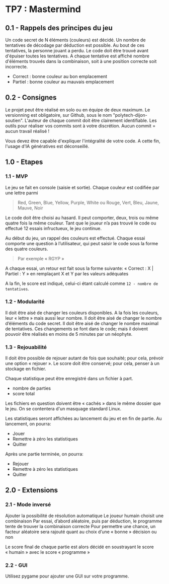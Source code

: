 # TP7 : Mastermind

## 0.1 - Rappels des principes du jeu

Un code secret de N éléments (couleurs) est décidé.
Un nombre de tentatives de décodage par déduction est possible.
Au bout de ces tentatives, la personne jouant a perdu.
Le code doit être trouvé avant d'épuiser toutes les tentatives.
A chaque tentative est affiché nombre d'éléments trouvés dans la combinaison,
soit à une position correcte soit incorrecte.
- Correct : bonne couleur au bon emplacement
- Partiel : bonne couleur au mauvais emplacement

## 0.2 - Consignes

Le projet peut être réalisé en solo ou en équipe de deux maximum.
Le versionning est obligatoire, sur Github, sous le nom "polytech-dijon-soutien".
L'auteur de chaque commit doit être clairement identifiable.
Les outils pour réaliser vos commits sont à votre discrétion.
Aucun commit = aucun travail réalisé !

Vous devez être capable d'expliquer l'intégralité de votre code.
A cette fin, l'usage d'IA génératives est déconseillé.

## 1.0 - Etapes

### 1.1 - MVP

Le jeu se fait en console (saisie et sortie).
Chaque couleur est codifiée par une lettre parmi
> Red, Green, Blue, Yellow, Purple, White
ou
> Rouge, Vert, Bleu, Jaune, Mauve, Noir

Le code doit être choisi au hasard.
Il peut comporter, deux, trois ou même quatre fois la même couleur.
Tant que le joueur n’a pas trouvé le code ou effectué 12 essais infructueux, le jeu continue.

Au début du jeu, un rappel des couleurs est effectué.
Chaque essai comporte une question à l’utilisateur, qui peut saisir le code sous la forme des quatre couleurs.
> Par exemple « RGYP »


A chaque essai, un retour est fait sous la forme suivante:
« Correct : X | Partiel : Y » en remplaçant X et Y par les valeurs adéquates

A la fin, le score est indiqué, celui-ci étant calculé comme `12 - nombre de tentatives`.


### 1.2 - Modularité

Il doit être aisé de changer les couleurs disponibles.
A la fois les couleurs, leur « lettre » mais aussi leur nombre.
Il doit être aisé de changer le nombre d’éléments du code secret.
Il doit être aisé de changer le nombre maximal de tentatives.
Ces changements se font dans le code; mais il doivent pouvoir être réalisés en moins de 5 minutes par un néophyte.


### 1.3 - Rejouabilité

Il doit être possible de rejouer autant de fois que souhaité;
pour cela, prévoir une option « rejouer ».
Le score doit être conservé;
pour cela, penser à un stockage en fichier.

Chaque statistique peut être enregistré dans un fichier à part.
- nombre de parties
- score total

Les fichiers en question doivent être « cachés » dans le même dossier que le jeu.
On se contentera d'un masquage standard Linux.

Les statistiques seront affichées au lancement du jeu et en fin de partie.
Au lancement, on pourra:
- Jouer
- Remettre à zéro les statistiques
- Quitter

Après une partie terminée, on pourra:
- Rejouer
- Remettre à zéro les statistiques
- Quitter

## 2.0 - Extensions

### 2.1 - Mode inversé

Ajouter la possibilité de résolution automatique
Le joueur humain choisit une combinaison
Par essai, d’abord aléatoire, puis par déduction, le programme tente de trouver la combinaison correcte
Pour permettre une chance, un facteur aléatoire sera rajouté quant au choix d’une « bonne » décision ou non

Le score final de chaque partie est alors décidé en soustrayant le score « humain » avec le score « programme »


### 2.2 - GUI

Utilisez pygame pour ajouter une GUI sur votre programme.


